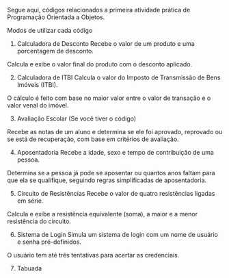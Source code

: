 Segue aqui, códigos relacionados a primeira atividade prática de Programação Orientada a Objetos.

Modos de utilizar cada código

1. Calculadora de Desconto
Recebe o valor de um produto e uma porcentagem de desconto.

Calcula e exibe o valor final do produto com o desconto aplicado.

2. Calculadora de ITBI
Calcula o valor do Imposto de Transmissão de Bens Imóveis (ITBI).

O cálculo é feito com base no maior valor entre o valor de transação e o valor venal do imóvel.

3. Avaliação Escolar
(Se você tiver o código)

Recebe as notas de um aluno e determina se ele foi aprovado, reprovado ou se está de recuperação, com base em critérios de avaliação.

4. Aposentadoria
Recebe a idade, sexo e tempo de contribuição de uma pessoa.

Determina se a pessoa já pode se aposentar ou quantos anos faltam para que ela se qualifique, seguindo regras simplificadas de aposentadoria.

5. Circuito de Resistências
Recebe o valor de quatro resistências ligadas em série.

Calcula e exibe a resistência equivalente (soma), a maior e a menor resistência do circuito.

6. Sistema de Login
Simula um sistema de login com um nome de usuário e senha pré-definidos.

O usuário tem até três tentativas para acertar as credenciais.

7. Tabuada
